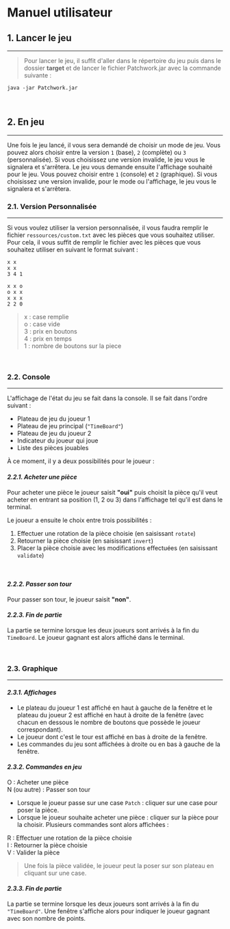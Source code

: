 # Manuel utilisateur

## 1. Lancer le jeu

---

> Pour lancer le jeu, il suffit d'aller dans le répertoire du jeu puis dans le dossier
**target** et de lancer le fichier Patchwork.jar avec la commande suivante :

```shell
java -jar Patchwork.jar
```

<br>

## 2. En jeu

---

Une fois le jeu lancé, il vous sera demandé de choisir un mode de jeu. Vous pouvez alors
choisir entre la version `1` (base), `2` (complète) ou `3` (personnalisée). Si vous choisissez une version invalide, le jeu vous le signalera et s'arrêtera.
Le jeu vous demande ensuite l'affichage souhaité pour le jeu. Vous pouvez choisir entre `1` (console) et `2` (graphique). Si vous choisissez une version invalide, pour le mode ou l'affichage, le jeu vous le signalera et s'arrêtera.

### 2.1. Version Personnalisée

---

Si vous voulez utiliser la version personnalisée, il vous faudra remplir le fichier `ressources/custom.txt` avec les pièces que vous souhaitez utiliser. <br>
Pour cela, il vous suffit de remplir le fichier avec les pièces que vous souhaitez utiliser en suivant le format suivant :

```shell
x x
x x
3 4 1

x x o
o x x
x x x
2 2 0
```

> x : case remplie<br>
> o : case vide<br>
> 3 : prix en boutons<br>
> 4 : prix en temps<br>
> 1 : nombre de boutons sur la piece<br>

<br>

### 2.2. Console

---

L'affichage de l'état du jeu se fait dans la console. Il se fait dans l'ordre suivant :

- Plateau de jeu du joueur 1
- Plateau de jeu principal (`"TimeBoard"`)
- Plateau de jeu du joueur 2
- Indicateur du joueur qui joue
- Liste des pièces jouables

À ce moment, il y a deux possibilités pour le joueur :

#### ***2.2.1. Acheter une pièce***

Pour acheter une pièce le joueur saisit **"oui"** puis choisit la pièce qu'il veut acheter en entrant sa position (1, 2 ou 3) dans l'affichage tel qu'il est dans le terminal.

Le joueur a ensuite le choix entre trois possibilités :

1. Effectuer une rotation de la pièce choisie (en saisissant `rotate`)
2. Retourner la pièce choisie (en saisissant `invert`)
3. Placer la pièce choisie avec les modifications effectuées (en saisissant `validate`)

<br>

#### ***2.2.2. Passer son tour***

Pour passer son tour, le joueur saisit **"non"**.

#### ***2.2.3. Fin de partie***

La partie se termine lorsque les deux joueurs sont arrivés à la fin du `TimeBoard`.
Le joueur gagnant est alors affiché dans le terminal.

<br>

### 2.3. Graphique

---

#### ***2.3.1. Affichages***

- Le plateau du joueur 1 est affiché en haut à gauche de la fenêtre et le plateau du joueur 2 est affiché en haut à droite de la fenêtre (avec chacun en dessous le nombre de boutons que possède le joueur correspondant).
- Le joueur dont c'est le tour est affiché en bas à droite de la fenêtre.
- Les commandes du jeu sont affichées à droite ou en bas à gauche de la fenêtre.

#### ***2.3.2. Commandes en jeu***

O : Acheter une pièce
<br>
N (ou autre) : Passer son tour

- Lorsque le joueur passe sur une case `Patch` : cliquer sur une case pour poser la pièce.
- Lorsque le joueur souhaite acheter une pièce : cliquer sur la pièce pour la choisir. Plusieurs commandes sont alors affichées : 

R : Effectuer une rotation de la pièce choisie
<br>
I : Retourner la pièce choisie
<br>
V : Valider la pièce

> Une fois la pièce validée, le joueur peut la poser sur son plateau en cliquant sur une case.

#### ***2.3.3. Fin de partie***

La partie se termine lorsque les deux joueurs sont arrivés à la fin du `"TimeBoard"`. Une fenêtre s'affiche alors pour indiquer le joueur gagnant avec son nombre de points.